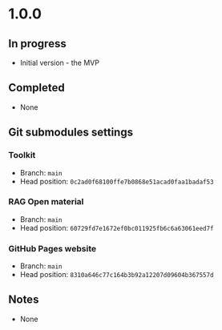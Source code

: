 # 1.0.0

## In progress

- Initial version - the MVP

## Completed

- None

## Git submodules settings

### Toolkit

- Branch: `main`
- Head position: `0c2ad0f68100ffe7b0868e51acad0faa1badaf53`

### RAG Open material

- Branch: `main`
- Head position: `60729fd7e1672ef0bc011925fb6c6a63061eed7f`

### GitHub Pages website

- Branch: `main`
- Head position: `8310a646c77c164b3b92a12207d09604b367557d`

## Notes

- None
